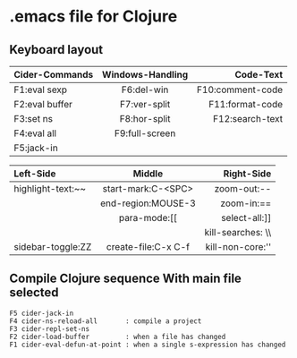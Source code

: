 ﻿# .emacs file for Clojure## Keyboard layout| Cider-Commands | Windows-Handling | Code-Text               || :---                        |     :---:                      |          ---:                 || F1:eval sexp          | F6:del-win               | F10:comment-code|| F2:eval buffer       | F7:ver-split              | F11:format-code     || F3:set ns               | F8:hor-split             | F12:search-text        || F4:eval all             | F9:full-screen          |                                 || F5:jack-in             |                                 |                                || Left-Side                | Middle                          | Right-Side           || :---                         |     :---:                            |          ---:             || highlight-text:~~   | start-mark:C-\<SPC\>  | zoom-out:--        ||                               | end-region:MOUSE-3   | zoom-in:==         ||                               |  para-mode:[[                | select-all:]]          ||                               |                                      | kill-searches: \\\\ || sidebar-toggle:ZZ | create-file:C-x C-f         | kill-non-core:''     |## Compile Clojure sequence	With main file selected	F5 cider-jack-in	F4 cider-ns-reload-all       : compile a project	F3 cider-repl-set-ns	F2 cider-load-buffer         : when a file has changed	F1 cider-eval-defun-at-point : when a single s-expression has changed